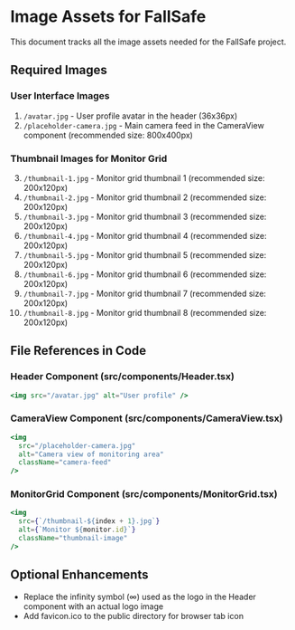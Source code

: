 # Image Assets for FallSafe

This document tracks all the image assets needed for the FallSafe project.

## Required Images

### User Interface Images

1. `/avatar.jpg` - User profile avatar in the header (36x36px)
2. `/placeholder-camera.jpg` - Main camera feed in the CameraView component (recommended size: 800x400px)

### Thumbnail Images for Monitor Grid

3. `/thumbnail-1.jpg` - Monitor grid thumbnail 1 (recommended size: 200x120px)
4. `/thumbnail-2.jpg` - Monitor grid thumbnail 2 (recommended size: 200x120px)
5. `/thumbnail-3.jpg` - Monitor grid thumbnail 3 (recommended size: 200x120px)
6. `/thumbnail-4.jpg` - Monitor grid thumbnail 4 (recommended size: 200x120px)
7. `/thumbnail-5.jpg` - Monitor grid thumbnail 5 (recommended size: 200x120px)
8. `/thumbnail-6.jpg` - Monitor grid thumbnail 6 (recommended size: 200x120px)
9. `/thumbnail-7.jpg` - Monitor grid thumbnail 7 (recommended size: 200x120px)
10. `/thumbnail-8.jpg` - Monitor grid thumbnail 8 (recommended size: 200x120px)

## File References in Code

### Header Component (src/components/Header.tsx)
```jsx
<img src="/avatar.jpg" alt="User profile" />
```

### CameraView Component (src/components/CameraView.tsx)
```jsx
<img 
  src="/placeholder-camera.jpg" 
  alt="Camera view of monitoring area" 
  className="camera-feed"
/>
```

### MonitorGrid Component (src/components/MonitorGrid.tsx)
```jsx
<img 
  src={`/thumbnail-${index + 1}.jpg`} 
  alt={`Monitor ${monitor.id}`} 
  className="thumbnail-image"
/>
```

## Optional Enhancements

- Replace the infinity symbol (∞) used as the logo in the Header component with an actual logo image
- Add favicon.ico to the public directory for browser tab icon